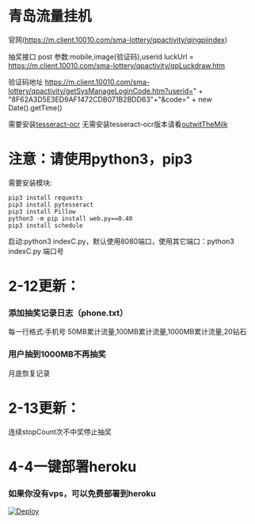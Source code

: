 # 青岛流量挂机

官网(https://m.client.10010.com/sma-lottery/qpactivity/qingpiindex)


抽奖接口 post
参数:mobile,image(验证码),userid
luckUrl = https://m.client.10010.com/sma-lottery/qpactivity/qpLuckdraw.htm

验证码地址
https://m.client.10010.com/sma-lottery/qpactivity/getSysManageLoginCode.htm?userid=" + "8F62A3D5E3ED9AF1472CDB071B2BDD63"+"&code=" + new Date().getTime()

需要安装[tesseract-ocr](https://digi.bib.uni-mannheim.de/tesseract/)
无需安装tesseract-ocr版本请看[outwitTheMilk](https://github.com/teenyda/qingdao/tree/outwitTheMilk)

# 注意：请使用python3，pip3

需要安装模块:
```
pip3 install requests
pip3 install pytesseract
pip3 install Pillow
python3 -m pip install web.py==0.40
pip3 install schedule
```


启动:python3 indexC.py，默认使用8080端口，使用其它端口：python3 indexC.py 端口号

# 2-12更新：
### 添加抽奖记录日志（phone.txt）
每一行格式:手机号 50MB累计流量,100MB累计流量,1000MB累计流量,20钻石
### 用户抽到1000MB不再抽奖
月底恢复记录

# 2-13更新：
连续stopCount次不中奖停止抽奖


# 4-4一键部署heroku
### 如果你没有vps，可以免费部署到heroku

[![Deploy](https://www.herokucdn.com/deploy/button.png)](https://heroku.com/deploy)
